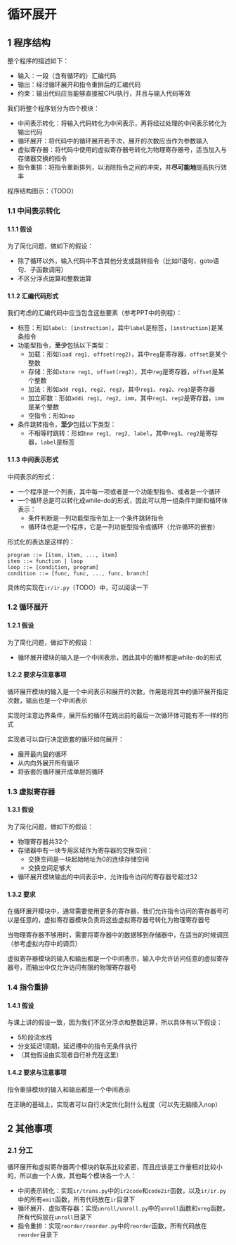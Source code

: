 # 循环展开
## 1 程序结构
整个程序的描述如下：
- 输入：一段（含有循环的）汇编代码
- 输出：经过循环展开和指令重排后的汇编代码
- 约束：输出代码应当能够直接被CPU执行，并且与输入代码等效

我们将整个程序划分为四个模块：
- 中间表示转化：将输入代码转化为中间表示，再将经过处理的中间表示转化为输出代码
- 循环展开：将代码中的循环展开若干次，展开的次数应当作为参数输入
- 虚拟寄存器：将代码中使用的虚拟寄存器号转化为物理寄存器号，适当加入与存储器交换的指令
- 指令重排：将指令重新排列，以消除指令之间的冲突，并**尽可能地**提高执行效率

程序结构图示：（TODO）

### 1.1 中间表示转化
#### 1.1.1 假设
为了简化问题，做如下的假设：
- 除了循环以外，输入代码中不含其他分支或跳转指令（比如if语句、goto语句、子函数调用）
- 不区分浮点运算和整数运算

#### 1.1.2 汇编代码形式
我们考虑的汇编代码中应当包含这些要素（参考PPT中的例程）：
- 标签：形如`label: [instruction]`，其中`label`是标签，`[instruction]`是某条指令
- 功能型指令，**至少**包括以下类型：
    - 加载：形如`load reg1, offset(reg2)`，其中`reg`是寄存器，`offset`是某个整数
    - 存储：形如`store reg1, offset(reg2)`，其中`reg`是寄存器，`offset`是某个整数
    - 加法：形如`add reg1, reg2, reg3`，其中`reg1`、`reg2`、`reg3`是寄存器
    - 加立即数：形如`addi reg1, reg2, imm`，其中`reg1`、`reg2`是寄存器，`imm`是某个整数
    - 空指令：形如`nop`
- 条件跳转指令，**至少**包括以下类型：
    - 不相等时跳转：形如`bne reg1, reg2, label`，其中`reg1`、`reg2`是寄存器，`label`是标签

#### 1.1.3 中间表示形式
中间表示的形式：
- 一个程序是一个列表，其中每一项或者是一个功能型指令、或者是一个循环
- 一个循环总是可以转化成while-do的形式，因此可以用一组条件判断和循环体表示：
    - 条件判断是一列功能型指令加上一个条件跳转指令
    - 循环体也是一个程序，它是一列功能型指令或循环（允许循环的嵌套）

形式化的表达是这样的：
```
program ::= [item, item, ..., item]
item ::= function | loop
loop ::= [condition, program]
condition ::= [func, func, ..., func, branch]
```

具体的实现在`ir/ir.py`（TODO）中，可以阅读一下

### 1.2 循环展开
#### 1.2.1 假设
为了简化问题，做如下的假设：
- 循环展开模块的输入是一个中间表示，因此其中的循环都是while-do的形式

#### 1.2.2 要求与注意事项
循环展开模块的输入是一个中间表示和展开的次数，作用是将其中的循环展开指定次数，输出也是一个中间表示

实现时注意边界条件，展开后的循环在跳出前的最后一次循环体可能有不一样的形式

实现者可以自行决定嵌套的循环如何展开：
- 展开最内层的循环
- 从内向外展开所有循环
- 将嵌套的循环展开成单层的循环

### 1.3 虚拟寄存器
#### 1.3.1 假设
为了简化问题，做如下的假设：
- 物理寄存器共32个
- 存储器中有一块专用区域作为寄存器的交换空间：
    - 交换空间是一块起始地址为0的连续存储空间
    - 交换空间足够大
- 循环展开模块输出的中间表示中，允许指令访问的寄存器号超过32

#### 1.3.2 要求
在循环展开模块中，通常需要使用更多的寄存器，我们允许指令访问的寄存器号可以是任意的，虚拟寄存器模块负责将这些虚拟寄存器号转化为物理寄存器号

当物理寄存器不够用时，需要将寄存器中的数据移到存储器中，在适当的时候调回（参考虚拟内存中的调页）

虚拟寄存器模块的输入和输出都是一个中间表示，输入中允许访问任意的虚拟寄存器号，而输出中仅允许访问有限的物理寄存器号

### 1.4 指令重排
#### 1.4.1 假设
与课上讲的假设一致，因为我们不区分浮点和整数运算，所以具体有以下假设：
- 5阶段流水线
- 分支延迟1周期，延迟槽中的指令无条件执行
- （其他假设由实现者自行补充在这里）

#### 1.4.2 要求与注意事项
指令重排模块的输入和输出都是一个中间表示

在正确的基础上，实现者可以自行决定优化到什么程度（可以先无脑插入nop）

## 2 其他事项
### 2.1 分工
循环展开和虚拟寄存器两个模块的联系比较紧密，而且应该是工作量相对比较小的，所以由一个人做，其他每个模块各一个人：
- 中间表示转化：实现`ir/trans.py`中的`ir2code`和`code2ir`函数，以及`ir/ir.py`中的所有`emit`函数，所有代码放在`ir`目录下
- 循环展开、虚拟寄存器：实现`unroll/unroll.py`中的`unroll`函数和`vreg`函数，所有代码放在`unroll`目录下
- 指令重排：实现`reorder/reorder.py`中的`reorder`函数，所有代码放在`reorder`目录下
